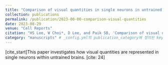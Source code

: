 ```yaml
---
title: "Comparison of visual quantities in single neurons in untrained brains"
collection: publications
permalink: /publication/2023-00-00-comparison-visual-quantities
date: 2023-08-29
venue: "Cell Reports"
citation: "HS Lee, W Choi*, D Lee, and Paik SB, 'Comparison of visual quantities in single neurons in untrained brains', Cell Reports, 2023."
category: "manuscripts" # _config.yml의 publication_category에 정의된 key 사용
---
```

[cite_start]This paper investigates how visual quantities are represented in single neurons within untrained brains. [cite: 24]
